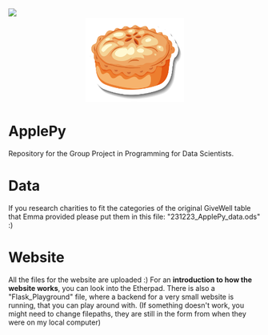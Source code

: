 <br>
<br>
<a href="https://github.com/DenverCoder1/readme-typing-svg"><img src="https://readme-typing-svg.herokuapp.com?font=Time+New+Roman&color=cyan&size=25&center=true&vCenter=true&width=900&height=100&lines=Not+sure+what+charity+to+donate+to?;++We+can+help!++;Get+to+know+more+below..."></a>
<br>

<center>
<div style="width:100%;text-align:center;">
<img src='https://github.com/stonehenge0/Open_Sourcerers/blob/main/website_folder/Apfelkuchen.jpg' width="197" height="167">  
</div>
</center>

# ApplePy
Repository for the Group Project in Programming for Data Scientists. 

# Data
If you research charities to fit the categories of the original GiveWell table that Emma provided please put them in this file: "231223_ApplePy_data.ods" :)

# Website
All the files for the website are uploaded :)
For an **introduction to how the website works**, you can look into the Etherpad. There is also a "Flask_Playground" file, where a backend for a very small website is running, that you can play around with. (If something doesn't work, you might need to change filepaths, they are still in the form from when they were on my local computer)

